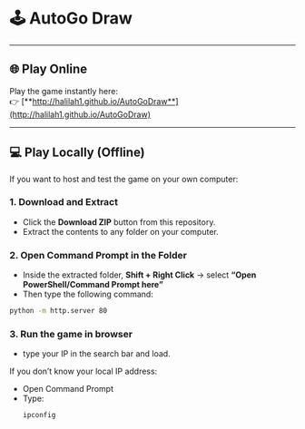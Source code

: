 # 🕹️ AutoGo Draw

---

## 🌐 Play Online

Play the game instantly here:  
👉 [**http://halilah1.github.io/AutoGoDraw**](http://halilah1.github.io/AutoGoDraw)

---

## 💻 Play Locally (Offline)

If you want to host and test the game on your own computer:

### 1. Download and Extract
- Click the **Download ZIP** button from this repository.  
- Extract the contents to any folder on your computer.

### 2. Open Command Prompt in the Folder
- Inside the extracted folder, **Shift + Right Click** → select **“Open PowerShell/Command Prompt here”**  
- Then type the following command:

```bash
python -m http.server 80
```

### 3. Run the game in browser
- type your IP in the search bar and load.
  
If you don’t know your local IP address:
- Open Command Prompt
- Type:
  ```bash
  ipconfig
  ```

